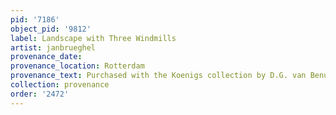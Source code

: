 ```yaml
---
pid: '7186'
object_pid: '9812'
label: Landscape with Three Windmills
artist: janbrueghel
provenance_date:
provenance_location: Rotterdam
provenance_text: Purchased with the Koenigs collection by D.G. van Benuningen
collection: provenance
order: '2472'
---
```

